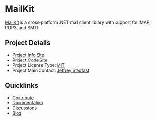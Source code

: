 # MailKit

[MailKit](https://github.com/jstedfast/MailKit) is a cross-platform .NET mail client library with support for IMAP, POP3, and SMTP.

## Project Details
* [Project Info Site](https://github.com/jstedfast/MailKit)
* [Project Code Site](https://github.com/jstedfast/MailKit)
* Project License Type: [MIT](https://github.com/jstedfast/MailKit/blob/master/License.md)
* Project Main Contact: [Jeffrey Stedfast](jeff@xamarin.com)

## Quicklinks

* [Contribute](https://github.com/jstedfast/MailKit#contributing) 
* [Documentation](http://www.mimekit.net/docs)
* [Discussions](https://github.com/jstedfast/MailKit/issues)
* [Blog](https://jeffreystedfast.blogspot.com/search/label/mailkit)
